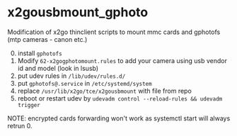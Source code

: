 # x2gousbmount_gphoto
Modification of x2go thinclient scripts to mount mmc cards and gphotofs (mtp cameras - canon etc.)

0. install `gphotofs`
1. Modify `62-x2gogphotomount.rules` to add your camera using usb vendor id and model (look in lsusb)
3. put udev rules in `/lib/udev/rules.d/`
4. put `gphotofs@.service` in `/etc/systemd/system`
5. replace `/usr/lib/x2go/tce/x2gousbmount` with file from repo
6. reboot or restart udev by `udevadm control --reload-rules && udevadm trigger`

NOTE: encrypted cards forwarding won't work as systemctl start will always retrun 0.
